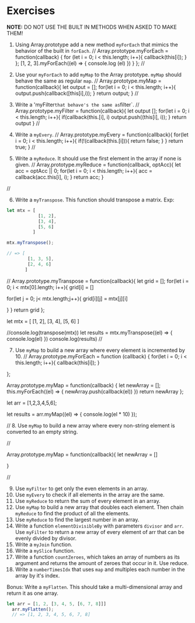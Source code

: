 # Exercises

__NOTE:__ DO NOT USE THE BUILT IN METHODS WHEN ASKED TO MAKE THEM!

1. Using Array.prototype add a new method `myForEach` that mimics the behavior of the built in `forEach`.
//
Array.prototype.myForEach = function(callback) {
  for (let i = 0; i < this.length; i++){
    callback(this[i]);
  }
};
[1, 2, 3].myForEach((el) => {
console.log (el)
})
  }
};
//
2. Use your `myForEach` to add `myMap` to the Array prototype. `myMap` should behave the same as regular `map`.
//
Array.prototype.myMap = function(callback){
  let output = [];
  for(let i = 0; i < this.length; i++){
    output.push(callback([this[i],i));
  }
  return output;
}
//

3. Write a 'myFilter` that behave's the same as `filter`.
//
Array.prototype.myFilter = function(callback){
  let output [];
  for(let i = 0; i < this.length; i++){
    if(callback(this.[i], i)
    output.push((this[i], i));
  }
  return output
}
//

4. Write a `myEvery`.
//
Array.prototype.myEvery = function(callback){
  for(let i = 0; i < this.length; i++){
    if(!(callback(this.[i])){
      return false;
    }
  }
  return true;
}
//

5. Write a `myReduce`. It should use the first element in the array if none is given.
//
Array.prototype.myReduce = function(callback, optAcc){
  let acc = optAcc || 0;
  for(let i = 0; i < this.length; i++){
    acc = callback(acc.this[i], i);
  }
  return acc;
}


//

6. Write a `myTranspose`. This function should transpose a matrix. Exp:
```js
let mtx = [
            [1, 2],
            [3, 4],
            [5, 6]
          ]

mtx.myTranspose();

// => [
        [1, 3, 5],
        [2, 4, 6]
       ]

```
//
Array.prototype.myTranspose = function(callback){
 let grid = [];
 for(let i = 0; i < mtx[0].length; i++){
   grid[i] = []

   for(let j = 0; j< mtx.length;j++){
     grid[i][j] = mtx[j][i]

   }
 }
 return grid
};

let mtx = [
           [1, 2],
           [3, 4],
           [5, 6]
         ]

//console.log(transpose(mtx))
let results = mtx.myTranspose((el) => {
 console.log(el)
})
console.log(results)
//

7. Use `myMap` to build a new array where every element is incremented by 10.
//
Array.prototype.myForEach = function (callback) {
 for(let i = 0; i < this.length; i++){
   callback(this[i]);
 }

};

Array.prototype.myMap = function(callback) {
let newArray = [];
this.myForEach((el) => {
 newArray.push(callback(el))
})
return newArray
};


let arr = [1,2,3,4,5,6];

let results = arr.myMap((el) => {
 console.log(el * 10)
});

//
8. Use `myMap` to build a new array where every non-string element is converted to an empty string.

//

Array.prototype.myMap = function(callback){
  let newArray = []
  
}

//

9. Use `myFilter` to get only the even elements in an array.
10. Use `myEvery` to check if all elements in the array are the same.
11. Use `myReduce` to return the sum of every element in an array.
12. Use `myMap` to build a new array that doubles each element. Then chain `myReduce` to find the product of all the elements.
13. Use `myReduce` to find the largest number in an array.
14. Write a function `elementDivisibleBy` with parameters `divisor` and `arr`.
Use `myFilter` to return a new array of every element of arr that can be evenly divided by divisor.
14. Write a `myJoin` function.
15. Write a `mySlice` function.
16. Write a function `countZeroes`, which takes an array of numbers as its argument and returns the amount of zeroes that occur in it.
Use reduce.
17. Write a `numberTimesIdx` that uses `map` and multiples each number in the array by it's index.

Bonus: Write a `myFlatten`. This should take a multi-dimensional array and return it as one array.
```js
let arr = [1, 2, [3, 4, 5, [6, 7, 8]]]
  arr.myFlatten();
  // => [1, 2, 3, 4, 5, 6, 7, 8]
```
